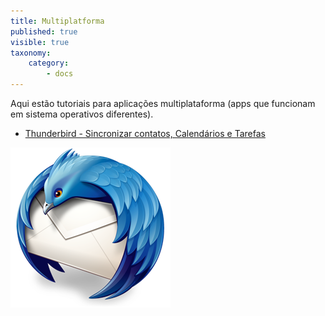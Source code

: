 ```yaml
---
title: Multiplatforma
published: true
visible: true
taxonomy:
    category:
        - docs
---
```


Aqui estão tutoriais para aplicações multiplataforma (apps que funcionam em sistema operativos diferentes).

- [Thunderbird - Sincronizar contatos, Calendários e Tarefas](thunderbird-calendar-contacts)

![](thunderbird.png)
